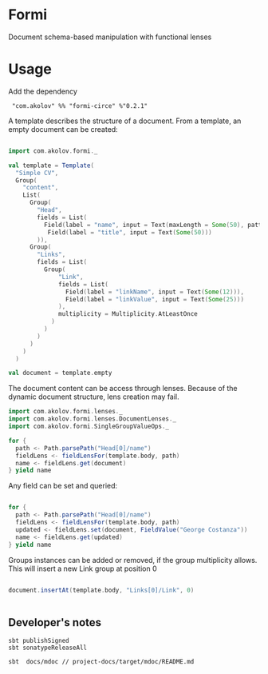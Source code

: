 # Formi

Document schema-based manipulation with functional lenses

# Usage

Add the dependency

     "com.akolov" %% "formi-circe" %"0.2.1"

A template describes the structure of a document.
From a template, an empty document can be created:

```scala mdoc:silent

import com.akolov.formi._

val template = Template( 
  "Simple CV",
  Group(
    "content",
    List(
      Group(
        "Head",
        fields = List(
          Field(label = "name", input = Text(maxLength = Some(50), pattern = None)),
           Field(label = "title", input = Text(Some(50)))
        )), 
      Group(
        "Links",
        fields = List(
          Group(
              "Link",
              fields = List(
                Field(label = "linkName", input = Text(Some(12))),
                Field(label = "linkValue", input = Text(Some(25)))
              ),
              multiplicity = Multiplicity.AtLeastOnce
            )
          )
        )
      )
    )
  )

val document = template.empty
```
 
The document content can be access through lenses. Because of the dynamic document structure, lens creation may fail.

```scala mdoc 
import com.akolov.formi.lenses._
import com.akolov.formi.lenses.DocumentLenses._
import com.akolov.formi.SingleGroupValueOps._

for {
  path <- Path.parsePath("Head[0]/name")
  fieldLens <- fieldLensFor(template.body, path)
  name <- fieldLens.get(document)
} yield name

```

Any field can be set and queried: 

```scala mdoc

for {
  path <- Path.parsePath("Head[0]/name")
  fieldLens <- fieldLensFor(template.body, path)
  updated <- fieldLens.set(document, FieldValue("George Costanza"))
  name <- fieldLens.get(updated)
} yield name

```

Groups instances can be added or removed, if the group multiplicity allows. This 
will insert a new Link group at position 0

```scala mdoc

document.insertAt(template.body, "Links[0]/Link", 0)
 
```
## Developer's notes

    sbt publishSigned
    sbt sonatypeReleaseAll

    sbt  docs/mdoc // project-docs/target/mdoc/README.md
 


 


